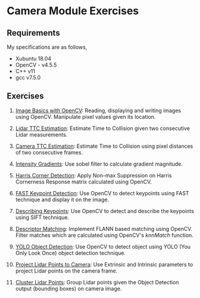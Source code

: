 # Camera Module Exercises

## Requirements

My specifications are as follows, 

* Xubuntu 18.04
* OpenCV - v4.5.5
* C++ v11
* gcc v7.5.0

## Exercises

1. [Image Basics with OpenCV](./Lesson%202%20-%20Autonomous%20Vehicles%20and%20Computer%20Vision/The%20OpenCV%20Library/OpenCV_exercises/): Reading, displaying and writing images using OpenCV. Manipulate pixel values given its location.

2. [Lidar TTC Estimation](./Lesson%203%20-%20Engineering%20a%20Collision%20Detection%20System/Estimating%20TTC%20with%20Lidar/TTC_lidar/): Estimate Time to Collision given two consecutive Lidar measurements. 

2. [Camera TTC Estimation](./Lesson%203%20-%20Engineering%20a%20Collision%20Detection%20System/Estimating%20TTC%20with%20Camera/TTC_camera/): Estimate Time to Collision using pixel distances of two consecutive frames. 

3. [Intensity Gradients](./Lesson%204%20-%20Tracking%20Image%20Features/Intensity%20Gradient%20and%20Filtering/gradient_filtering/): Use sobel filter to calculate gradient magnitude.

4. [Harris Corner Detection](./Lesson%204%20-%20Tracking%20Image%20Features/Harris%20Corner%20Detection/cornerness_harris/): Apply Non-max Suppression on Harris Cornerness Response matrix calculated using OpenCV.


5. [FAST Keypoint Detection](./Lesson%204%20-%20Tracking%20Image%20Features/Overview%20of%20Popular%20Keypoint%20Detectors/detect_keypoints/): Use OpenCV to detect keypoints using FAST technique and display it on the image.

6. [Describing Keypoints](./Lesson%204%20-%20Tracking%20Image%20Features/Gradient-based%20vs.%20Binary%20Descriptors/describe_keypoints/): Use OpenCV to detect and describe the keypoints using SIFT technique.

7. [Descriptor Matching](./Lesson%204%20-%20Tracking%20Image%20Features/Descriptor%20Matching/descriptor_matching/): Implement FLANN based matching using OpenCV. Filter matches which are calculated using OpenCV's *knnMatch* function.

8. [YOLO Object Detection](./Lesson%206%20-%20Combining%20Camera%20and%20Lidar/Object%20Detection%20with%20YOLO/detect_objects/): Use OpenCV to detect object using YOLO (You Only Look Once) object detection technique.

9. [Project Lidar Points to Camera](./Lesson%206%20-%20Combining%20Camera%20and%20Lidar/Lidar-to-Camera%20Point%20Projection/lidar_to_camera/): Use Extrinsic and Intrinsic parameters to project Lidar points on the camera frame.

10. [Cluster Lidar Points](./Lesson%206%20-%20Combining%20Camera%20and%20Lidar/Creating%203D-Objects/cluster_with_roi/): Group Lidar points given the Object Detection output (bounding boxes) on camera image.